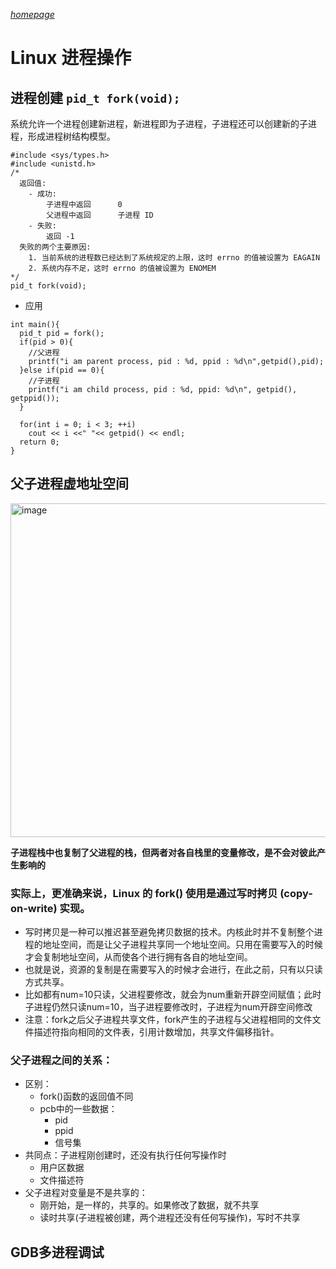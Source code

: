 _[homepage](../index.md)_
# Linux 进程操作

## 进程创建 `pid_t fork(void);`
系统允许一个进程创建新进程，新进程即为子进程，子进程还可以创建新的子进程，形成进程树结构模型。

```
#include <sys/types.h>
#include <unistd.h>
/*
  返回值:
    - 成功:
        子进程中返回      0
        父进程中返回      子进程 ID 
    - 失败:
        返回 -1
  失败的两个主要原因:
    1. 当前系统的进程数已经达到了系统规定的上限，这时 errno 的值被设置为 EAGAIN
    2. 系统内存不足，这时 errno 的值被设置为 ENOMEM
*/
pid_t fork(void);
```

- 应用

```
int main(){
  pid_t pid = fork();
  if(pid > 0){
    //父进程
    printf("i am parent process, pid : %d, ppid : %d\n",getpid(),pid);
  }else if(pid == 0){
    //子进程
    printf("i am child process, pid : %d, ppid: %d\n", getpid(), getppid());
  }
  
  for(int i = 0; i < 3; ++i)
    cout << i <<" "<< getpid() << endl;
  return 0;
}
```

## 父子进程虚地址空间

<img width="534" alt="image" src="https://user-images.githubusercontent.com/41602569/156760567-337d49d5-d037-4cc1-9c9f-90de470cc313.png">

**子进程栈中也复制了父进程的栈，但两者对各自栈里的变量修改，是不会对彼此产生影响的**

### 实际上，更准确来说，Linux 的 fork() 使用是通过写时拷贝 (copy- on-write) 实现。

- 写时拷贝是一种可以推迟甚至避免拷贝数据的技术。内核此时并不复制整个进程的地址空间，而是让父子进程共享同一个地址空间。只用在需要写入的时候才会复制地址空间，从而使各个进行拥有各自的地址空间。
- 也就是说，资源的复制是在需要写入的时候才会进行，在此之前，只有以只读方式共享。
- 比如都有num=10只读，父进程要修改，就会为num重新开辟空间赋值；此时子进程仍然只读num=10，当子进程要修改时，子进程为num开辟空间修改
- 注意：fork之后父子进程共享文件，fork产生的子进程与父进程相同的文件文件描述符指向相同的文件表，引用计数增加，共享文件偏移指针。

### 父子进程之间的关系：
- 区别：
  - fork()函数的返回值不同
  - pcb中的一些数据：
    - pid
    - ppid
    - 信号集 
- 共同点：子进程刚创建时，还没有执行任何写操作时
  - 用户区数据
  - 文件描述符
- 父子进程对变量是不是共享的：
  - 刚开始，是一样的，共享的。如果修改了数据，就不共享
  - 读时共享(子进程被创建，两个进程还没有任何写操作)，写时不共享

## GDB多进程调试



